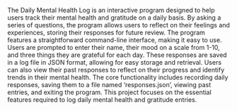 The Daily Mental Health Log is an interactive program designed to help users track their mental health and gratitude on a daily basis. By asking a series of questions, the program allows users to reflect on their feelings and experiences, storing their responses for future review. The program features a straightforward command-line interface, making it easy to use. Users are prompted to enter their name, their mood on a scale from 1-10, and three things they are grateful for each day. These responses are saved in a log file in JSON format, allowing for easy storage and retrieval. Users can also view their past responses to reflect on their progress and identify trends in their mental health. The core functionality includes recording daily responses, saving them to a file named ‘responses.json’, viewing past entries, and exiting the program. This project focuses on the essential features required to log daily mental health and gratitude entries.
